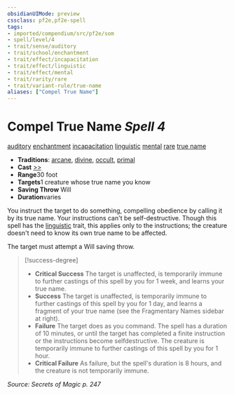 ```yaml
---
obsidianUIMode: preview
cssclass: pf2e,pf2e-spell
tags:
- imported/compendium/src/pf2e/som
- spell/level/4
- trait/sense/auditory
- trait/school/enchantment
- trait/effect/incapacitation
- trait/effect/linguistic
- trait/effect/mental
- trait/rarity/rare
- trait/variant-rule/true-name
aliases: ["Compel True Name"]
---
```

# Compel True Name *Spell 4*   
[auditory](auditory.md)  [enchantment](enchantment.md)  [incapacitation](incapacitation.md)  [linguistic](linguistic.md)  [mental](mental.md)  [rare](rare.md)  [true name](true-name-som.md)  

- **Traditions**: [arcane](arcane.md), [divine](divine.md), [occult](occult.md), [primal](primal.md)
- **Cast** [>>](chapter-9-playing-the-game.md#Actions "Two-Action") 
- **Range**30 foot
- **Targets**1 creature whose true name you know
- **Saving Throw** Will
- **Duration**varies

You instruct the target to do something, compelling obedience by calling it by its true name. Your instructions can't be self-destructive. Though this spell has the [linguistic](linguistic.md) trait, this applies only to the instructions; the creature doesn't need to know its own true name to be affected.

The target must attempt a Will saving throw.

> [!success-degree] 
> - **Critical Success** The target is unaffected, is temporarily immune to further castings of this spell by you for 1 week, and learns your true name.
> - **Success** The target is unaffected, is temporarily immune to further castings of this spell by you for 1 day, and learns a fragment of your true name (see the Fragmentary Names sidebar at right).
> - **Failure** The target does as you command. The spell has a duration of 10 minutes, or until the target has completed a finite instruction or the instructions become selfdestructive. The creature is temporarily immune to further castings of this spell by you for 1 hour.
> - **Critical Failure** As failure, but the spell's duration is 8 hours, and the creature is not temporarily immune.

*Source: Secrets of Magic p. 247*